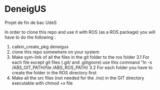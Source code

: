 # DeneigUS
Projet de fin de bac UdeS

In order to clone this repo and use it with ROS (as a ROS package) you will have to do the following : 

1. catkin_create_pkg deneigus
2. clone this repo somewhere on your system
3. Make sym-link of all the files in the git folder to the ros folder 
    3.1 For each file except git files (.git/ and .gitignore) use this command "ln -s /ABS_GIT_PATH/file /ABS_ROS_PATH/
    3.2 For each folder you have to create the folder in the ROS directory first
4. Make all the src files (not needed for the .ino) in the GIT directory executable with chmod +x file
